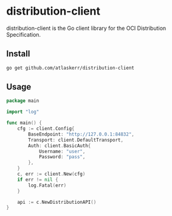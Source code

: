 # distribution-client

distribution-client is the Go client library for the OCI Distribution
Specification.

## Install
```bash
go get github.com/atlaskerr/distribution-client
```

## Usage

```go
package main

import "log"

func main() {
	cfg := client.Config{
		BaseEndpoint: "http://127.0.0.1:84832",
		Transport: client.DefaultTransport,
		Auth: client.BasicAuth{
			Username: "user",
			Password: "pass",
		},
	}
	c, err := client.New(cfg)
	if err != nil {
		log.Fatal(err)
	}

	api := c.NewDistributionAPI()
}
```


